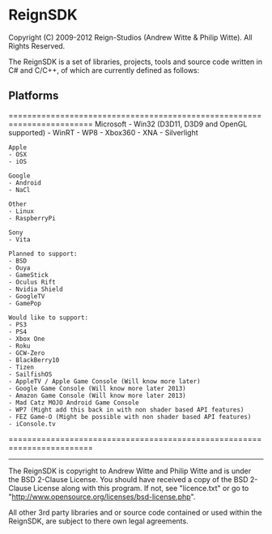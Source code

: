ReignSDK
========

Copyright (C) 2009-2012 Reign-Studios (Andrew Witte & Philip Witte).
All Rights Reserved.

The ReignSDK is a set of libraries, projects, tools and source code written in C# and C/C++, of which are currently defined as follows:

Platforms
--------
========================================================================
    Microsoft
    - Win32 (D3D11, D3D9 and OpenGL supported)
    - WinRT
    - WP8
    - Xbox360
    - XNA
    - Silverlight

    Apple
    - OSX
    - iOS

    Google
    - Android
    - NaCl

    Other
    - Linux
    - RaspberryPi

    Sony
    - Vita

    Planned to support:
    - BSD
    - Ouya
    - GameStick
    - Oculus Rift
    - Nvidia Shield
    - GoogleTV
    - GamePop

    Would like to support:
    - PS3
    - PS4
    - Xbox One
    - Roku
    - GCW-Zero
    - BlackBerry10
    - Tizen
    - SailfishOS
    - AppleTV / Apple Game Console (Will know more later)
    - Google Game Console (Will know more later 2013)
    - Amazon Game Console (Will know more later 2013)
    - Mad Catz MOJO Android Game Console
    - WP7 (Might add this back in with non shader based API features)
    - FEZ Game-O (Might be possible with non shader based API features)
    - iConsole.tv
========================================================================

------------------------------------------------------------

The ReignSDK is copyright to Andrew Witte and Philip Witte and is under the BSD 2-Clause License.
You should have received a copy of the BSD 2-Clause License along with this program.
If not, see "licence.txt" or go to "http://www.opensource.org/licenses/bsd-license.php".

All other 3rd party libraries and or source code contained or used within the ReignSDK, are subject to there own legal agreements.
